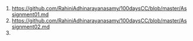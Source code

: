 1. https://github.com/RahiniAdhinarayanasamy/100daysCC/blob/master/Assignment01.md
2. https://github.com/RahiniAdhinarayanasamy/100daysCC/blob/master/Assignment02.md
3. 
